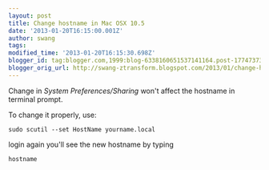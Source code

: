 ```yaml
---
layout: post
title: Change hostname in Mac OSX 10.5
date: '2013-01-20T16:15:00.001Z'
author: swang
tags: 
modified_time: '2013-01-20T16:15:30.698Z'
blogger_id: tag:blogger.com,1999:blog-6338160651537141164.post-1774737320154059055
blogger_orig_url: http://swang-ztransform.blogspot.com/2013/01/change-hostname-in-mac-osx-105.html
---
```


Change in _System Preferences/Sharing_ won't affect the hostname in terminal prompt.

To change it properly, use:

```
sudo scutil --set HostName yourname.local
```

login again you'll see the new hostname by typing

```
hostname
```

